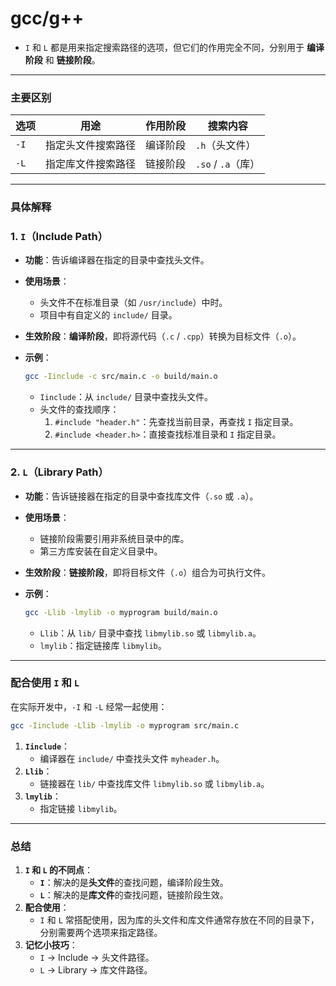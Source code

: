 # gcc/g++

- `I` 和 `L` 都是用来指定搜索路径的选项，但它们的作用完全不同，分别用于 **编译阶段** 和 **链接阶段**。

---

### **主要区别**

| 选项 | 用途 | 作用阶段 | 搜索内容 |
| --- | --- | --- | --- |
| `-I` | 指定头文件搜索路径 | 编译阶段 | `.h`（头文件） |
| `-L` | 指定库文件搜索路径 | 链接阶段 | `.so` / `.a`（库） |

---

### **具体解释**

### **1. `I`（Include Path）**

- **功能**：告诉编译器在指定的目录中查找头文件。
- **使用场景**：
    - 头文件不在标准目录（如 `/usr/include`）中时。
    - 项目中有自定义的 `include/` 目录。
- **生效阶段**：**编译阶段**，即将源代码（`.c` / `.cpp`）转换为目标文件（`.o`）。
- **示例**：
    
    ```bash
    gcc -Iinclude -c src/main.c -o build/main.o
    
    ```
    
    - `Iinclude`：从 `include/` 目录中查找头文件。
    - 头文件的查找顺序：
        1. `#include "header.h"`：先查找当前目录，再查找 `I` 指定目录。
        2. `#include <header.h>`：直接查找标准目录和 `I` 指定目录。

---

### **2. `L`（Library Path）**

- **功能**：告诉链接器在指定的目录中查找库文件（`.so` 或 `.a`）。
- **使用场景**：
    - 链接阶段需要引用非系统目录中的库。
    - 第三方库安装在自定义目录中。
- **生效阶段**：**链接阶段**，即将目标文件（`.o`）组合为可执行文件。
- **示例**：
    
    ```bash
    gcc -Llib -lmylib -o myprogram build/main.o
    
    ```
    
    - `Llib`：从 `lib/` 目录中查找 `libmylib.so` 或 `libmylib.a`。
    - `lmylib`：指定链接库 `libmylib`。

---

### **配合使用 `I` 和 `L`**

在实际开发中，`-I` 和 `-L` 经常一起使用：

```bash
gcc -Iinclude -Llib -lmylib -o myprogram src/main.c

```

1. **`Iinclude`**：
    - 编译器在 `include/` 中查找头文件 `myheader.h`。
2. **`Llib`**：
    - 链接器在 `lib/` 中查找库文件 `libmylib.so` 或 `libmylib.a`。
3. **`lmylib`**：
    - 指定链接 `libmylib`。

---

### **总结**

1. **`I` 和 `L` 的不同点**：
    - **`I`**：解决的是**头文件**的查找问题，编译阶段生效。
    - **`L`**：解决的是**库文件**的查找问题，链接阶段生效。
2. **配合使用**：
    - `I` 和 `L` 常搭配使用，因为库的头文件和库文件通常存放在不同的目录下，分别需要两个选项来指定路径。
3. **记忆小技巧**：
    - `I` → Include → 头文件路径。
    - `L` → Library → 库文件路径。